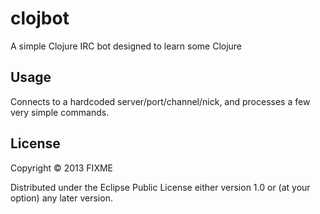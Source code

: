 # clojbot

A simple Clojure IRC bot designed to learn some Clojure

## Usage

Connects to a hardcoded server/port/channel/nick, and processes a few very simple commands.

## License

Copyright © 2013 FIXME

Distributed under the Eclipse Public License either version 1.0 or (at
your option) any later version.
